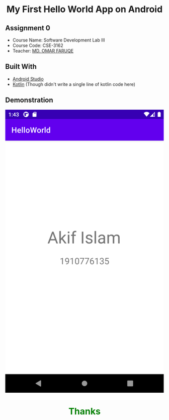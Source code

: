 <h1 align="center">My First Hello World App on Android</h1>

## Assignment 0
- Course Name: Software Development Lab III
- Course Code: CSE-3162
- Teacher: [MD. OMAR FARUQE](https://github.com/omarfaruqe)

## Built With

- [Android Studio](https://developer.android.com/studio)
- [Kotlin](https://developer.android.com/kotlin) (Though didn't write a single line of kotlin code here)

## Demonstration
![](sample.png)

<h1 align="center" style="color: green">Thanks</h1>

